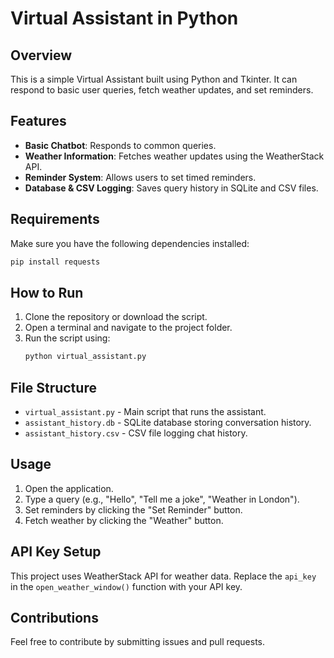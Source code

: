 # Virtual Assistant in Python

## Overview
This is a simple Virtual Assistant built using Python and Tkinter. It can respond to basic user queries, fetch weather updates, and set reminders.

## Features
- **Basic Chatbot**: Responds to common queries.
- **Weather Information**: Fetches weather updates using the WeatherStack API.
- **Reminder System**: Allows users to set timed reminders.
- **Database & CSV Logging**: Saves query history in SQLite and CSV files.

## Requirements
Make sure you have the following dependencies installed:

```sh
pip install requests
```

## How to Run
1. Clone the repository or download the script.
2. Open a terminal and navigate to the project folder.
3. Run the script using:
   ```sh
   python virtual_assistant.py
   ```

## File Structure
- `virtual_assistant.py` - Main script that runs the assistant.
- `assistant_history.db` - SQLite database storing conversation history.
- `assistant_history.csv` - CSV file logging chat history.

## Usage
1. Open the application.
2. Type a query (e.g., "Hello", "Tell me a joke", "Weather in London").
3. Set reminders by clicking the "Set Reminder" button.
4. Fetch weather by clicking the "Weather" button.

## API Key Setup
This project uses WeatherStack API for weather data. Replace the `api_key` in the `open_weather_window()` function with your API key.

## Contributions
Feel free to contribute by submitting issues and pull requests.


